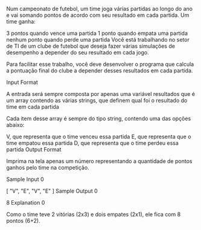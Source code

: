 Num campeonato de futebol, um time joga várias partidas ao longo do ano e vai somando pontos de acordo com seu resultado em cada partida. Um time ganha:

3 pontos quando vence uma partida
1 ponto quando empata uma partida
nenhum ponto quando perde uma partida
Você está trabalhando no setor de TI de um clube de futebol que deseja fazer várias simulações de desempenho a depender do seu resultado em cada jogo.

Para facilitar esse trabalho, você deve desenvolver o programa que calcula a pontuação final do clube a depender desses resultados em cada partida.

Input Format

A entrada será sempre composta por apenas uma variável resultados que é um array contendo as várias strings, que definem qual foi o resultado do time em cada partida

Cada item desse array é sempre do tipo string, contendo uma das opções abaixo:

V, que representa que o time venceu essa partida
E, que representa que o time empatou essa partida
D, que representa que o time perdeu essa partida
Output Format

Imprima na tela apenas um número representando a quantidade de pontos ganhos pelo time na competição.

Sample Input 0

[
"V",
"E",
"V",
"E"
]
Sample Output 0

8
Explanation 0

Como o time teve 2 vitórias (2x3) e dois empates (2x1), ele fica com 8 pontos (6+2).
